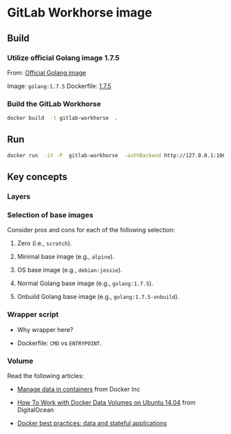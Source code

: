 # GitLab Workhorse image


## Build

### Utilize official Golang image 1.7.5

From: [Official Golang image](https://hub.docker.com/_/golang/)

Image: `golang:1.7.5`
Dockerfile: [1.7.5](https://github.com/docker-library/golang/blob/349270dbc128e396888cb2423ffc85d2c3039a27/1.7/Dockerfile)



### Build the GitLab Workhorse


```bash
docker build  -t gitlab-workhorse  .
```

## Run


```bash
docker run  -it -P  gitlab-workhorse  -authBackend http://127.0.0.1:10080
```




## Key concepts

### Layers


### Selection of base images

Consider pros and cons for each of the following selection:

1. Zero (i.e., `scratch`).

2. Minimal base image (e.g., `alpine`).

3. OS base image (e.g., `debian:jessie`).

4. Normal Golang base image (e.g., `golang:1.7.5`).

5. Onbuild Golang base image (e.g., `golang:1.7.5-onbuild`).



### Wrapper script

- Why wrapper here?

- Dockerfile: `CMD` vs `ENTRYPOINT`.



### Volume

Read the following articles:

- [Manage data in containers](https://docs.docker.com/engine/tutorials/dockervolumes/) from Docker Inc

- [How To Work with Docker Data Volumes on Ubuntu 14.04](https://www.digitalocean.com/community/tutorials/how-to-work-with-docker-data-volumes-on-ubuntu-14-04) from DigitalOcean

- [Docker best practices: data and stateful applications](https://getcarina.com/docs/best-practices/docker-best-practices-data-stateful-applications/)



